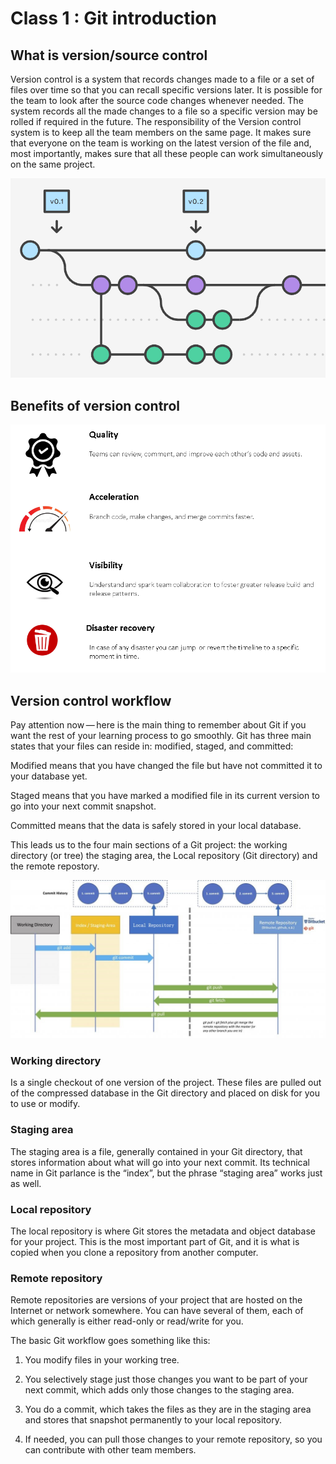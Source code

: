 # Class 1 : Git introduction


## What is version/source control


Version control is a system that records changes made to a file or a set of files over time so that you can recall specific versions later. 
It is possible for the team to look after the source code changes whenever needed. 
The system records all the made changes to a file so a specific version may be rolled if required in the future.
The responsibility of the Version control system is to keep all the team members on the same page. It makes sure that everyone on the team is working on the latest version of the file and, most importantly, makes sure that all these people can work simultaneously on the same project.


![alt text](https://github.com/horaciosolis1991/Git-class-material/blob/main/res/Version-control-diagram.png?raw=true)





## Benefits of version control


![alt text](https://github.com/horaciosolis1991/Git-class-material/blob/main/res/Version-control-benefits.PNG?raw=true)



## Version control workflow

Pay attention now — here is the main thing to remember about Git if you want the rest of your learning process to go smoothly. Git has three main states that your files can reside in: modified, staged, and committed:

Modified means that you have changed the file but have not committed it to your database yet.

Staged means that you have marked a modified file in its current version to go into your next commit snapshot.

Committed means that the data is safely stored in your local database.

This leads us to the four main sections of a Git project: the working directory (or tree) the staging area, the Local repository (Git directory) and the remote repostory.


![alt text](https://github.com/horaciosolis1991/Git-class-material/blob/main/res/Version-control-workflow.jpg?raw=true)


### Working directory

Is a single checkout of one version of the project. These files are pulled out of the compressed database in the Git directory and placed on disk for you to use or modify.

### Staging area

The staging area is a file, generally contained in your Git directory, that stores information about what will go into your next commit. Its technical name in Git parlance is the “index”, but the phrase “staging area” works just as well.

### Local repository

The local repository is where Git stores the metadata and object database for your project. This is the most important part of Git, and it is what is copied when you clone a repository from another computer.


### Remote repository

Remote repositories are versions of your project that are hosted on the Internet or network somewhere. You can have several of them, each of which generally is either read-only or read/write for you.


The basic Git workflow goes something like this:

1) You modify files in your working tree.

2) You selectively stage just those changes you want to be part of your next commit, which adds only those changes to the staging area.

3) You do a commit, which takes the files as they are in the staging area and stores that snapshot permanently to your local repository.

4) If needed, you can pull those changes to your remote repository, so you can contribute with other team members.






